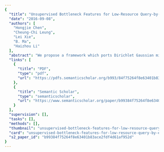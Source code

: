 ```yaml
---
{
  "title": "Unsupervised Bottleneck Features for Low-Resource Query-by-Example Spoken Term Detection",
  "date": "2016-09-08",
  "authors": [
    "Hongjie Chen",
    "Cheung-Chi Leung",
    "Lei Xie",
    "B. Ma",
    "Haizhou Li"
  ],
  "abstract": "We propose a framework which ports Dirichlet Gaussian mixture model (DPGMM) based labels to deep neural network (DNN). The DNN trained using the unsupervised labels is used to extract a low-dimensional unsupervised speech representation, named as unsupervised bottleneck features (uBNFs), which capture considerable information for sound cluster discrimination. We investigate the performance of uBNF in queryby-example spoken term detection (QbE-STD) on the TIMIT English speech corpus. Our uBNF performs comparably with the cross-lingual bottleneck features (BNFs) extracted from a DNN trained using 171 hours of transcribed telephone speech in another language (Mandarin Chinese). With the score fusion of uBNFs and cross-lingual BNFs, we gain about 10% relative improvement in terms of mean average precision (MAP) comparing with the cross-lingual BNFs. We also study the performance of the framework with different input features and different lengths of temporal context.",
  "links": [
    {
      "title": "PDF",
      "type": "pdf",
      "url": "https://pdfs.semanticscholar.org/b993/84f75264f8e63401b83ace2fdf4d61af952d.pdf"
    },
    {
      "title": "Semantic Scholar",
      "type": "semanticscholar",
      "url": "https://www.semanticscholar.org/paper/b99384f75264f8e63401b83ace2fdf4d61af952d"
    }
  ],
  "supervision": [],
  "tasks": [],
  "methods": [],
  "thumbnail": "unsupervised-bottleneck-features-for-low-resource-query-by-example-spoken-term-detection-thumb.jpg",
  "card": "unsupervised-bottleneck-features-for-low-resource-query-by-example-spoken-term-detection-card.jpg",
  "s2_paper_id": "b99384f75264f8e63401b83ace2fdf4d61af952d"
}
---
```


